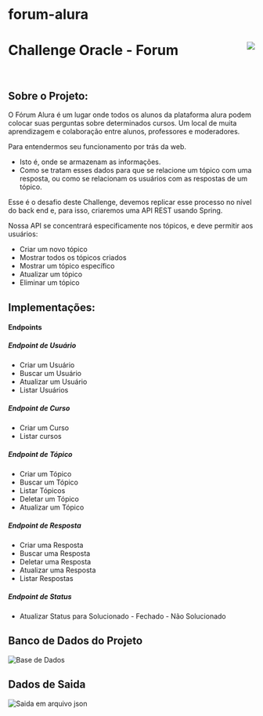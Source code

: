 # forum-alura
# Challenge Oracle - Forum  <img align="right" src="https://cursos.alura.com.br/assets/images/certificates/new/logo/oracle-one-logo.png"><br><br>

## Sobre o Projeto:
O Fórum Alura é um lugar onde todos os alunos da plataforma alura podem colocar suas perguntas sobre determinados cursos. Um local de muita aprendizagem e colaboração entre alunos, professores e moderadores.

Para entendermos seu funcionamento por trás da web. 
 - Isto é, onde se armazenam as informações. 
 - Como se tratam esses dados para que se relacione um tópico com uma resposta, ou como se relacionam os usuários com as respostas de um tópico.

Esse é o desafio deste Challenge, devemos replicar esse processo no nível do back end e, para isso, criaremos uma API REST usando Spring.

Nossa API se concentrará especificamente nos tópicos, e deve permitir aos usuários:

  -  Criar um novo tópico
  -  Mostrar todos os tópicos criados
  -  Mostrar um tópico específico
  -  Atualizar um tópico
  -  Eliminar um tópico

## Implementações:
#### Endpoints
##### Endpoint de Usuário
  - Criar um Usuário
  - Buscar um Usuário
  - Atualizar um Usuário
  - Listar Usuários

##### Endpoint de Curso
  - Criar um Curso
  - Listar cursos

##### Endpoint de Tópico
  - Criar um Tópico
  - Buscar um Tópico
  - Listar Tópicos
  - Deletar um Tópico
  - Atualizar um Tópico

##### Endpoint de Resposta
  - Criar uma Resposta
  - Buscar uma Resposta
  - Deletar uma Resposta
  - Atualizar uma Resposta
  - Listar Respostas

##### Endpoint de Status
  - Atualizar Status para Solucionado - Fechado - Não Solucionado

## Banco de Dados do Projeto
![Base de Dados](src/main/resources/assets/Banco.png)

## Dados de Saida
![Saida em arquivo json](src/main/resources/assets/Tela.png)
